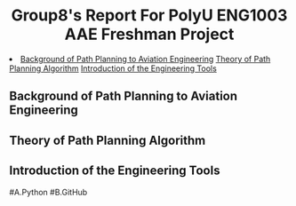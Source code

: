  <h1 align="center">Group8's Report For PolyU ENG1003 AAE Freshman Project </h1>
<li>
      <a href="#Background-of-Path-Planning-to-Aviation-Engineering">Background of Path Planning to Aviation Engineering</a>
      <a href="#Theory-of-Path-Planning-Algorithm">Theory of Path Planning Algorithm</a>
      <a href="#Introduction-of-the-Engineering-Tools">Introduction of the Engineering Tools</a>
 

 
  <!-- Background of Path Planning to Aviation Engineering -->
  ## Background of Path Planning to Aviation Engineering
  
  <!-- Theory of Path Planning Algorithm -->
  ## Theory of Path Planning Algorithm
 
   <!-- Introduction of the Engineering Tools -->
  ## Introduction of the Engineering Tools
 
 #A.Python
 #B.GitHub
